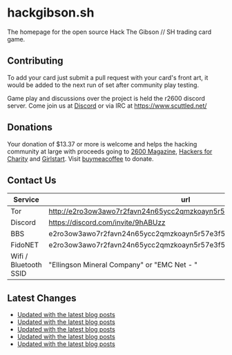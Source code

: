 # hackgibson.sh
The homepage for the open source Hack The Gibson // SH trading card game.


## Contributing

To add your card just submit a pull request with your card's front art, it would be added to the next run of set after community play testing.

Game play and discussions over the project is held the r2600 discord server. Come join us at [Discord](https://discord.com/invite/9hABUzz) or via IRC at https://www.scuttled.net/


## Donations

Your donation of $13.37 or more is welcome and helps the hacking community at large with proceeds going to [2600 Magazine](https://2600.com/), [Hackers for Charity](https://hackersforcharity.org) and [Girlstart](https://girlstart.org).  Visit [buymeacoffee](https://www.buymeacoffee.com/hackgibson.sh) to donate.


## Contact Us

Service | url
-|-
Tor | http://e2ro3ow3awo7r2favn24n65ycc2qmzkoayn5r57e3f56nvjwdcgg32ad.onion
Discord | https://discord.com/invite/9hABUzz
BBS | e2ro3ow3awo7r2favn24n65ycc2qmzkoayn5r57e3f56nvjwdcgg32ad.onion:23
FidoNET | e2ro3ow3awo7r2favn24n65ycc2qmzkoayn5r57e3f56nvjwdcgg32ad.onion:24554
Wifi / Bluetooth SSID | "Ellingson Mineral Company" or "EMC Net - <fidonet address>"

## Latest Changes
<!-- BLOG-POST-LIST:START -->
- [Updated with the latest blog posts](https://github.com/DFW2600/hackgibson.sh/commit/627a6899263218c673e21cfda987e288d1a6a53b)
- [Updated with the latest blog posts](https://github.com/DFW2600/hackgibson.sh/commit/34084665e5d477bbaee50726713720adb9f602eb)
- [Updated with the latest blog posts](https://github.com/DFW2600/hackgibson.sh/commit/c567b564cbfe5053e22c326cfa8a3fae1b436b9a)
- [Updated with the latest blog posts](https://github.com/DFW2600/hackgibson.sh/commit/be679a960dd4fb6e4d348a2914f0dc9e3d495e06)
- [Updated with the latest blog posts](https://github.com/DFW2600/hackgibson.sh/commit/0440925dbe57be8f38c5e29779b7191780015fb6)
<!-- BLOG-POST-LIST:END -->
